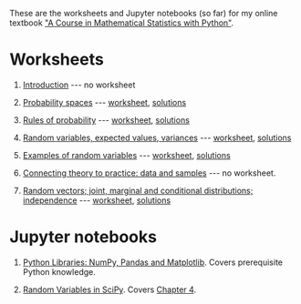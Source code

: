 These are the worksheets and Jupyter notebooks (so far) for my online textbook <a href="https://mml.johnmyersmath.com/stats-book/intro.html">"A Course in Mathematical Statistics with Python"</a>.

# Worksheets

1. [Introduction](https://mml.johnmyersmath.com/stats-book/chapters/introduction.html) --- no worksheet

2. [Probability spaces](https://mml.johnmyersmath.com/stats-book/chapters/prob-spaces.html) --- [worksheet](02-prob-spaces.pdf), [solutions](02-prob-spaces-sol.pdf)

3. [Rules of probability](https://mml.johnmyersmath.com/stats-book/chapters/rules-of-prob.html) --- [worksheet](03-rules-of-prob.pdf), [solutions](03-rules-of-prob-sol.pdf)

4. [Random variables, expected values, variances](https://mml.johnmyersmath.com/stats-book/chapters/random-variables.html) --- [worksheet](04-random-variables.pdf), [solutions](04-random-variables-sol.pdf)

5. [Examples of random variables](https://mml.johnmyersmath.com/stats-book/chapters/examples-of-rvs.html) --- [worksheet](05-examples-of-rvs.pdf), [solutions](05-examples-of-rvs-sol.pdf)

6. [Connecting theory to practice: data and samples](https://mml.johnmyersmath.com/stats-book/chapters/theory-to-practice.html) --- no worksheet.

7. [Random vectors; joint, marginal and conditional distributions; independence](https://mml.johnmyersmath.com/stats-book/chapters/random-vectors.html) --- [worksheet](07-random-vectors.pdf), [solutions](07-random-vectors-sol.pdf)

# Jupyter notebooks

1. [Python Libraries: NumPy, Pandas and Matplotlib](assignment-01.ipynb). Covers prerequisite Python knowledge.
   
2. [Random Variables in SciPy](assignment-02.ipynb). Covers [Chapter 4](https://mml.johnmyersmath.com/stats-book/chapters/random-variables.html).
